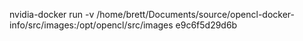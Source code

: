 nvidia-docker run -v /home/brett/Documents/source/opencl-docker-info/src/images:/opt/opencl/src/images e9c6f5d29d6b